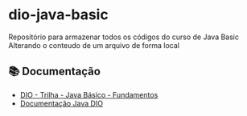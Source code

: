# dio-java-basic
Repositório para armazenar todos os códigos do curso de Java Basic
Alterando o conteudo de um arquivo de forma local

## 📚 Documentação
- [DIO - Trilha - Java Básico - Fundamentos](https://docs.google.com/presentation/d/1UCNtQfyKPnei-1Xs_pVyku8CPEMXRPbc/edit#slide=id.g1015af5f028_1_86)
- [Documentação Java DIO](https://felipe-silva-aguiar.gitbook.io/dio-java/gitbook/summary)
